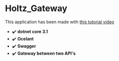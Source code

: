 # Holtz_Gateway

This application has been made with [this tutorial video](https://www.youtube.com/watch?v=A7blTLzVxyE)

* :heavy_check_mark: **dotnet core 3.1**
* :heavy_check_mark: **Ocelant**
* :heavy_check_mark: **Swagger**
* :heavy_check_mark: **Gateway between two API's**
